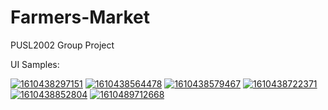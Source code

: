 # Farmers-Market
PUSL2002 Group Project

UI Samples:
 
<a href="https://ibb.co/k67Q944"><img src="https://i.ibb.co/cXBDC66/1610438297151.png" alt="1610438297151" border="0"></a>
<a href="https://ibb.co/hgbNVjj"><img src="https://i.ibb.co/WHZXfww/1610438564478.png" alt="1610438564478" border="0"></a>
<a href="https://ibb.co/RYtLsGh"><img src="https://i.ibb.co/bQYpCjH/1610438579467.png" alt="1610438579467" border="0"></a>
<a href="https://ibb.co/rwFFJXJ"><img src="https://i.ibb.co/NyttzGz/1610438722371.png" alt="1610438722371" border="0"></a>
<a href="https://ibb.co/6td766Y"><img src="https://i.ibb.co/SmL4qqN/1610438852804.png" alt="1610438852804" border="0"></a>
<a href="https://ibb.co/mhCrrWT"><img src="https://i.ibb.co/qmMLLQj/1610489712668.png" alt="1610489712668" border="0"></a>
